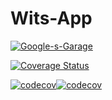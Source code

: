 # Wits-App
[![Google-s-Garage](https://circleci.com/gh/Google-s-Garage/Wits-App.svg?style=svg)](https://app.circleci.com/github/Google-s-Garage/Wits-App/pipelines)

[![Coverage Status](https://coveralls.io/repos/github/Google-s-Garage/Wits-App/badge.svg?branch=master)](https://coveralls.io/github/Google-s-Garage/Wits-App?branch=master)

[![codecov](https://codecov.io/gh/Sizwe-Shadow/Wits-App/branch/master/graph/badge.svg)](https://codecov.io/gh/Sizwe-Shadow/Wits-App)[![codecov](https://codecov.io/gh/Sizwe-Shadow/Wits-App/branch/master/graph/badge.svg)](https://codecov.io/gh/Sizwe-Shadow/Wits-App)

